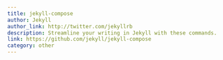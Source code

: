```yaml
---
title: jekyll-compose
author: Jekyll
author_link: http://twitter.com/jekyllrb
description: Streamline your writing in Jekyll with these commands.
link: https://github.com/jekyll/jekyll-compose
category: other
---
```

